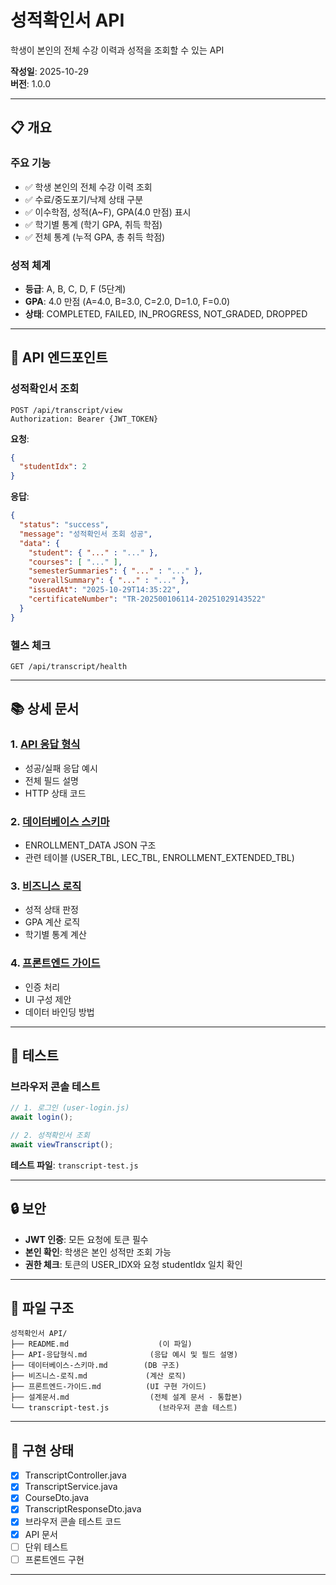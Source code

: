 # 성적확인서 API

학생이 본인의 전체 수강 이력과 성적을 조회할 수 있는 API

**작성일**: 2025-10-29  
**버전**: 1.0.0

---

## 📋 개요

### 주요 기능

- ✅ 학생 본인의 전체 수강 이력 조회
- ✅ 수료/중도포기/낙제 상태 구분
- ✅ 이수학점, 성적(A~F), GPA(4.0 만점) 표시
- ✅ 학기별 통계 (학기 GPA, 취득 학점)
- ✅ 전체 통계 (누적 GPA, 총 취득 학점)

### 성적 체계

- **등급**: A, B, C, D, F (5단계)
- **GPA**: 4.0 만점 (A=4.0, B=3.0, C=2.0, D=1.0, F=0.0)
- **상태**: COMPLETED, FAILED, IN_PROGRESS, NOT_GRADED, DROPPED

---

## 📡 API 엔드포인트

### 성적확인서 조회

```http
POST /api/transcript/view
Authorization: Bearer {JWT_TOKEN}
```

**요청**:

```json
{
  "studentIdx": 2
}
```

**응답**:

```json
{
  "status": "success",
  "message": "성적확인서 조회 성공",
  "data": {
    "student": { "..." : "..." },
    "courses": [ "..." ],
    "semesterSummaries": { "..." : "..." },
    "overallSummary": { "..." : "..." },
    "issuedAt": "2025-10-29T14:35:22",
    "certificateNumber": "TR-202500106114-20251029143522"
  }
}
```

### 헬스 체크

```http
GET /api/transcript/health
```

---

## 📚 상세 문서

### 1. [API 응답 형식](./API-응답형식.md)

- 성공/실패 응답 예시
- 전체 필드 설명
- HTTP 상태 코드

### 2. [데이터베이스 스키마](./데이터베이스-스키마.md)

- ENROLLMENT_DATA JSON 구조
- 관련 테이블 (USER_TBL, LEC_TBL, ENROLLMENT_EXTENDED_TBL)

### 3. [비즈니스 로직](./비즈니스-로직.md)

- 성적 상태 판정
- GPA 계산 로직
- 학기별 통계 계산

### 4. [프론트엔드 가이드](./프론트엔드-가이드.md)

- 인증 처리
- UI 구성 제안
- 데이터 바인딩 방법

---

## 🧪 테스트

### 브라우저 콘솔 테스트

```javascript
// 1. 로그인 (user-login.js)
await login();

// 2. 성적확인서 조회
await viewTranscript();
```

**테스트 파일**: `transcript-test.js`

---

## 🔒 보안

- **JWT 인증**: 모든 요청에 토큰 필수
- **본인 확인**: 학생은 본인 성적만 조회 가능
- **권한 체크**: 토큰의 USER_IDX와 요청 studentIdx 일치 확인

---

## 📂 파일 구조

```
성적확인서 API/
├── README.md                    (이 파일)
├── API-응답형식.md              (응답 예시 및 필드 설명)
├── 데이터베이스-스키마.md        (DB 구조)
├── 비즈니스-로직.md             (계산 로직)
├── 프론트엔드-가이드.md          (UI 구현 가이드)
├── 설계문서.md                  (전체 설계 문서 - 통합본)
└── transcript-test.js           (브라우저 콘솔 테스트)
```

---

## 🚀 구현 상태

- [x] TranscriptController.java
- [x] TranscriptService.java
- [x] CourseDto.java
- [x] TranscriptResponseDto.java
- [x] 브라우저 콘솔 테스트 코드
- [x] API 문서
- [ ] 단위 테스트
- [ ] 프론트엔드 구현

---
